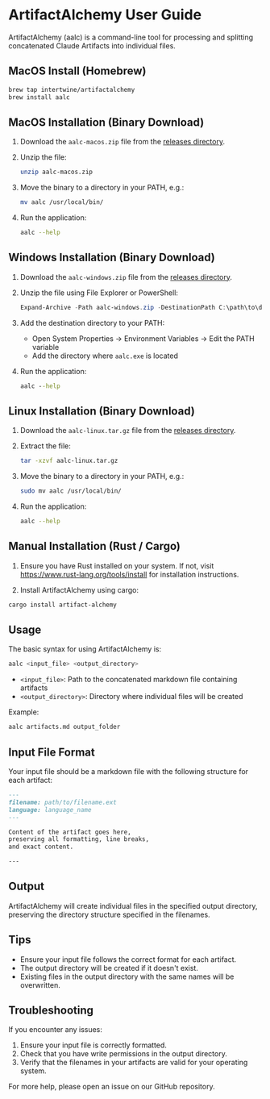 # ArtifactAlchemy User Guide

ArtifactAlchemy (aalc) is a command-line tool for processing and splitting
concatenated Claude Artifacts into individual files.

## MacOS Install (Homebrew)

```bash
brew tap intertwine/artifactalchemy
brew install aalc
```

## MacOS Installation (Binary Download)

1. Download the `aalc-macos.zip` file from the [releases directory](https://github.com/intertwine/artifact-alchemy/releases/aalc-macos.zip).
2. Unzip the file:

   ```sh
   unzip aalc-macos.zip
   ```

3. Move the binary to a directory in your PATH, e.g.:

   ```sh
   mv aalc /usr/local/bin/
   ```

4. Run the application:

   ```sh
   aalc --help
   ```

## Windows Installation (Binary Download)

1. Download the `aalc-windows.zip` file from the [releases directory](https://github.com/intertwine/artifact-alchemy/releases/aalc-windows.zip).
2. Unzip the file using File Explorer or PowerShell:

   ```powershell
   Expand-Archive -Path aalc-windows.zip -DestinationPath C:\path\to\destination
   ```

3. Add the destination directory to your PATH:

   - Open System Properties -> Environment Variables -> Edit the PATH variable
   - Add the directory where `aalc.exe` is located

4. Run the application:

   ```cmd
   aalc --help
   ```

## Linux Installation (Binary Download)

1. Download the `aalc-linux.tar.gz` file from the [releases directory](https://github.com/intertwine/artifact-alchemy/releases/aalc-linux.tar.gz).
2. Extract the file:

   ```sh
   tar -xzvf aalc-linux.tar.gz
   ```

3. Move the binary to a directory in your PATH, e.g.:

   ```sh
   sudo mv aalc /usr/local/bin/
   ```

4. Run the application:

   ```sh
   aalc --help
   ```

## Manual Installation (Rust / Cargo)

1. Ensure you have Rust installed on your system. If not, visit <https://www.rust-lang.org/tools/install> for installation instructions.

2. Install ArtifactAlchemy using cargo:

```bash
cargo install artifact-alchemy
```

## Usage

The basic syntax for using ArtifactAlchemy is:

```bash
aalc <input_file> <output_directory>
```

- `<input_file>`: Path to the concatenated markdown file containing artifacts
- `<output_directory>`: Directory where individual files will be created

Example:

```bash
aalc artifacts.md output_folder
```

## Input File Format

Your input file should be a markdown file with the following structure for each artifact:

```markdown
---
filename: path/to/filename.ext
language: language_name
---

Content of the artifact goes here,
preserving all formatting, line breaks,
and exact content.

---
```

## Output

ArtifactAlchemy will create individual files in the specified output directory, preserving the directory structure specified in the filenames.

## Tips

- Ensure your input file follows the correct format for each artifact.
- The output directory will be created if it doesn't exist.
- Existing files in the output directory with the same names will be overwritten.

## Troubleshooting

If you encounter any issues:

1. Ensure your input file is correctly formatted.
2. Check that you have write permissions in the output directory.
3. Verify that the filenames in your artifacts are valid for your operating system.

For more help, please open an issue on our GitHub repository.
